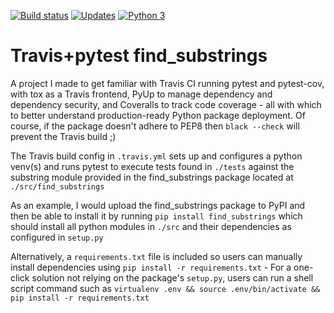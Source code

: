 [![Build status](https://travis-ci.org/IliaZenkov/TravisCI_pytest_tox_project.svg?branch=master)](https://travis-ci.org/github/IliaZenkov/TravisCI_pytest_tox_project)
[![Updates](https://pyup.io/repos/github/IliaZenkov/TravisCI_pytest_tox_project/shield.svg)](https://pyup.io/repos/github/IliaZenkov/TravisCI_pytest_tox_project/)
[![Python 3](https://pyup.io/repos/github/IliaZenkov/TravisCI_pytest_tox_project/python-3-shield.svg)](https://pyup.io/repos/github/IliaZenkov/TravisCI_pytest_tox_project/)




# Travis+pytest find_substrings
 A project I made to get familiar with Travis CI running pytest and pytest-cov, with tox as a Travis frontend, PyUp to manage dependency and dependency security, and Coveralls to track code coverage - all with which to better understand production-ready Python package deployment. Of course, if the package doesn't adhere to PEP8 then ```black --check``` will prevent the Travis build ;)
 
 The Travis build config in ```.travis.yml``` sets up and configures a python venv(s) and runs pytest to execute tests found in ```./tests``` against the substring module provided in the find_substrings package located at ```./src/find_substrings```
 
 As an example, I would upload the find_substrings package to PyPI and then be able to install it by running ```pip install find_substrings``` which should install all python modules in ```./src``` and their dependencies as configured in ```setup.py```

Alternatively, a ```requirements.txt``` file is included so users can manually install dependencies using ```pip install -r requirements.txt``` - For a one-click solution not relying on the package's ```setup.py```, users can run a shell script command such as  ```virtualenv .env && source .env/bin/activate && pip install -r requirements.txt```
